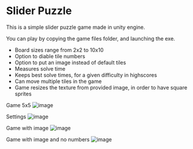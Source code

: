 # Slider Puzzle
 
This is a simple slider puzzle game made in unity engine.

You can play by copying the game files folder, and launching the exe.

- Board sizes range from 2x2 to 10x10
- Option to diable tile numbers
- Option to put an image instead of default tiles
- Measures solve time
- Keeps best solve times, for a given difficulty in highscores
- Can move multiple tiles in the game
- Game resizes the texture from provided image, in order to have square sprites

Game 5x5
![image](https://github.com/Maffias/Slider-Puzzle/assets/94808923/9b739f38-3d9a-4ec8-983f-97e39f828036)

Settings
![image](https://github.com/Maffias/Slider-Puzzle/assets/94808923/af2c579f-26e8-4b99-bba7-33ad482f0a9b)

Game with image
![image](https://github.com/Maffias/Slider-Puzzle/assets/94808923/ec2d3a3b-2093-4c3f-9961-53ed78a3f0bb)

Game with image and no numbers
![image](https://github.com/Maffias/Slider-Puzzle/assets/94808923/35feca7e-e691-4406-b1c9-de7494f8d661)
